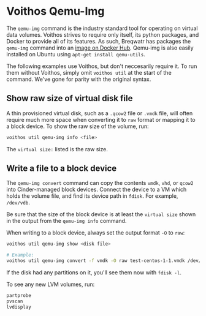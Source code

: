 # Voithos Qemu-Img

The `qemu-img` command is the industry standard tool for operating on virtual data volumes.
Voithos strives to require only itself, its python packages, and Docker to provide all of its
features. As such, Breqwatr has packages the `qemu-img` command into an
[image on Docker Hub](https://hub.docker.com/r/breqwatr/qemu-img). Qemu-img is also easily
installed on Ubuntu using `apt-get install qemu-utils`.

The following examples use Voithos, but don't neccesarily require it. To run them without Voithos,
simply omit `voithos util` at the start of the command. We've gone for parity with the original
syntax.


## Show raw size of virtual disk file

A thin provisioned virtual disk, such as a `.qcow2` file or `.vmdk` file, will often require much
more space when converting it to `raw` format or mapping it to a block device. To show the raw size
of the volume, run:

```bash
voithos util qemu-img info <file>
```

The `virtual size:` listed is the raw size.


## Write a file to a block device

The `qemu-img convert` command can copy the contents `vmdk`, `vhd`, or `qcow2` into Cinder-managed
block devices. Connect the device to a VM which holds the volume file, and find its device path
in `fdisk`. For example, `/dev/vdb`.

Be sure that the size of the block device is at least the `virtual size` shown in the output from
the `qemu-img info` command.

When writing to a block device, always set the output format `-O` to `raw`:

```bash
voithos util qemu-img show <disk file>

# Example:
voithos util qemu-img convert -f vmdk -O raw test-centos-1-1.vmdk /dev/vdb
```

If the disk had any partitions on it, you'll see them now with `fdisk -l`.

To see any new LVM volumes, run:

```bash
partprobe
pvscan
lvdisplay
```
